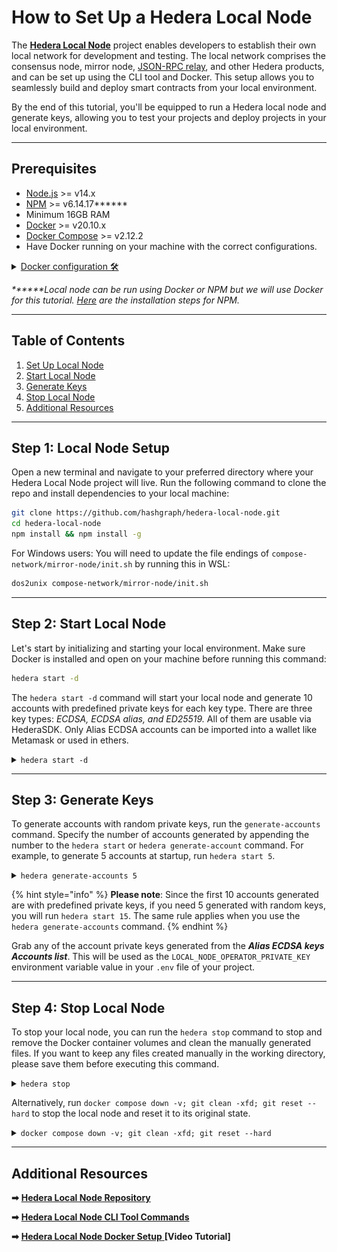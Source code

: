 # How to Set Up a Hedera Local Node

The [**Hedera Local Node**](https://github.com/hashgraph/hedera-local-node) project enables developers to establish their own local network for development and testing. The local network comprises the consensus node, mirror node, [JSON-RPC relay](https://github.com/hashgraph/hedera-json-rpc-relay#readme), and other Hedera products, and can be set up using the CLI tool and Docker. This setup allows you to seamlessly build and deploy smart contracts from your local environment.

By the end of this tutorial, you'll be equipped to run a Hedera local node and generate keys, allowing you to test your projects and deploy projects in your local environment.

***

## Prerequisites

* [Node.js](https://nodejs.org/en) >= v14.x
* [NPM](https://docs.npmjs.com/downloading-and-installing-node-js-and-npm) >= v6.14.17**\*\***
* Minimum 16GB RAM
* [Docker](https://www.docker.com/) >= v20.10.x
* [Docker Compose](https://docs.docker.com/compose/) >= v2.12.2
* Have Docker running on your machine with the correct configurations.

<details>

<summary><a href="https://github.com/hashgraph/hedera-local-node#requirements">Docker configuration 🛠️</a></summary>

Ensure the **`VirtioFS`** file sharing implementation is enabled in the docker settings.

![](../../.gitbook/assets/docker-compose-settings.png)

Ensure the following configurations are set at minimum in Docker **Settings** -> **Resources** and are available for use:

* **CPUs:** 6
* **Memory:** 8GB
* **Swap:** 1 GB
* **Disk Image Size:** 64 GB

![](<../../.gitbook/assets/docker settings.png>)

Ensure the **`Allow the default Docker sockets to be used (requires password)`** is enabled in Docker **Settings -> Advanced**.

![](../../.gitbook/assets/docker-socket-setting.png)

**Note:** The image may look different if you are on a different version

</details>

_**\*\***Local node can be run using Docker or NPM but we will use Docker for this tutorial._ [_Here_](https://github.com/hashgraph/hedera-local-node#official-npm-release) _are the installation steps for NPM._&#x20;

***

## Table of Contents

1. [Set Up Local Node](how-to-set-up-a-hedera-local-node.md#step-1-local-node-setup)
2. [Start Local Node](how-to-set-up-a-hedera-local-node.md#step-2-start-local-node)
3. [Generate Keys](how-to-set-up-a-hedera-local-node.md#step-3-generate-keys)
4. [Stop Local Node](how-to-set-up-a-hedera-local-node.md#step-4-stop-local-node)
5. [Additional Resources](how-to-set-up-a-hedera-local-node.md#additional-resources)

***

## Step 1: Local Node Setup

Open a new terminal and navigate to your preferred directory where your Hedera Local Node project will live. Run the following command to clone the repo and install dependencies to your local machine:

```bash
git clone https://github.com/hashgraph/hedera-local-node.git
cd hedera-local-node
npm install && npm install -g
```

For Windows users: You will need to update the file endings of `compose-network/mirror-node/init.sh` by running this in WSL:

```bash
dos2unix compose-network/mirror-node/init.sh
```

***

## Step 2: Start Local Node

Let's start by initializing and starting your local environment. Make sure Docker is installed and open on your machine before running this command:

```bash
hedera start -d
```

The `hedera start -d` command will start your local node and generate 10 accounts with predefined private keys for each key type. There are three key types: _ECDSA, ECDSA alias, and ED25519._ All of them are usable via HederaSDK. Only Alias ECDSA accounts can be imported into a wallet like Metamask or used in ethers.&#x20;

<details>

<summary><code>hedera start -d</code></summary>

```
Checking docker compose version...
Applying local config settings...
Successfully applied local config settings
Starting hedera local node in single-node mode...
Stopping the network...
Stopping the docker containers...
Cleaning the volumes and temp files...
Detecting the network...
Starting the network...
Preparing Node...
Importing fees...
Waiting for topic creation...
Generating accounts in synchronous mode...
|-----------------------------------------------------------------------------------------|
|-----------------------------| Accounts list ( ECDSA  keys) |----------------------------|
|-----------------------------------------------------------------------------------------|
|    id    |                            private key                            |  balance |
|-----------------------------------------------------------------------------------------|
| 0.0.1002 - 0xb65eb09db3e76bab4aa06988f445b40d6ef6fae8a8d401ac1693bab9ac927df1 - 10000 ℏ |
| 0.0.1003 - 0x1f5c6e6d1bb629c545d44b21b895b7c2b667f430d27f4998c2e2d36bf1568746 - 10000 ℏ |
| 0.0.1004 - 0xfe7086884f8863f0ccf66fbcd7dfc7485f9ff88d7705e6c55b4e2366161edb89 - 10000 ℏ |
| 0.0.1005 - 0x1c6a05ee1a00e0b7b46d1693fbad7d4d7f2da322d4b7e11e26b2f099d7293ecb - 10000 ℏ |
| 0.0.1006 - 0x1144fb7da2f1f4f2f9cde0d5742a8be8e6bae842f978de3ef65bd8591f2e5fe8 - 10000 ℏ |
| 0.0.1007 - 0x13182eadc0f7ff7624926b194f62fab8b09ff78ca54d5138d1af4131c070459e - 10000 ℏ |
| 0.0.1008 - 0x78fa1228d87f870c6515e6a43acb2fd0dd306f538a41c57c9f90d47a8fd076e1 - 10000 ℏ |
| 0.0.1009 - 0x6c7ac42aa92ea72d1e3eef0a095ecbe7dba1830b83080d068b6d28215140cd61 - 10000 ℏ |
| 0.0.1010 - 0xd91171ea81f8bfe4555b40f6e2997465a785853266ad0ef7f2e1f9843c0e502d - 10000 ℏ |
| 0.0.1011 - 0x4a48ae9ec00c80c811836dd0225f22a0b7fbc44a48dc7db45d8748e036db7353 - 10000 ℏ |
|-----------------------------------------------------------------------------------------|

|--------------------------------------------------------------------------------------------------------------------------------------|
|------------------------------------------------| Accounts list (Alias ECDSA keys) |--------------------------------------------------|
|--------------------------------------------------------------------------------------------------------------------------------------|
|    id    |               public address               |                             private key                            | balance |
|--------------------------------------------------------------------------------------------------------------------------------------|
| 0.0.1012 - 0x67D8d32E9Bf1a9968a5ff53B87d777Aa8EBBEe69 - 0x105d050185ccb907fba04dd92d8de9e32c18305e097ab41dadda21489a211524 - 10000 ℏ |
| 0.0.1013 - 0x05FbA803Be258049A27B820088bab1cAD2058871 - 0x2e1d968b041d84dd120a5860cee60cd83f9374ef527ca86996317ada3d0d03e7 - 10000 ℏ |
| 0.0.1014 - 0x927E41Ff8307835A1C081e0d7fD250625F2D4D0E - 0x45a5a7108a18dd5013cf2d5857a28144beadc9c70b3bdbd914e38df4e804b8d8 - 10000 ℏ |
| 0.0.1015 - 0xc37f417fA09933335240FCA72DD257BFBdE9C275 - 0x6e9d61a325be3f6675cf8b7676c70e4a004d2308e3e182370a41f5653d52c6bd - 10000 ℏ |
| 0.0.1016 - 0xD927017F5a6a7A92458b81468Dc71FCE6115B325 - 0x0b58b1bd44469ac9f813b5aeaf6213ddaea26720f0b2f133d08b6f234130a64f - 10000 ℏ |
| 0.0.1017 - 0x5C41A21F14cFe9808cBEc1d91b55Ba75ed327Eb6 - 0x95eac372e0f0df3b43740fa780e62458b2d2cc32d6a440877f1cc2a9ad0c35cc - 10000 ℏ |
| 0.0.1018 - 0xcdaD5844f865F379beA057fb435AEfeF38361B68 - 0x6c6e6727b40c8d4b616ab0d26af357af09337299f09c66704146e14236972106 - 10000 ℏ |
| 0.0.1019 - 0x6e5D3858f53FC66727188690946631bDE0466B1A - 0x5072e7aa1b03f531b4731a32a021f6a5d20d5ddc4e55acbb71ae202fc6f3a26d - 10000 ℏ |
| 0.0.1020 - 0x29cbb51A44fd332c14180b4D471FBBc6654b1657 - 0x60fe891f13824a2c1da20fb6a14e28fa353421191069ba6b6d09dd6c29b90eff - 10000 ℏ |
| 0.0.1021 - 0x17b2B8c63Fa35402088640e426c6709A254c7fFb - 0xeae4e00ece872dd14fb6dc7a04f390563c7d69d16326f2a703ec8e0934060cc7 - 10000 ℏ |
|--------------------------------------------------------------------------------------------------------------------------------------|

|-----------------------------------------------------------------------------------------|
|-----------------------------| Accounts list (ED25519 keys) |----------------------------|
|-----------------------------------------------------------------------------------------|
|    id    |                            private key                            |  balance |
|-----------------------------------------------------------------------------------------|
| 0.0.1022 - 0x1d0bdde18f1a570a0204297e1cba9b3f90a3c7774ac01bc7dd8d83db436085c0 - 10000 ℏ |
| 0.0.1023 - 0x1c174991c38b78ad063117625587275fa0ee74e7bc72513a6453f1bfd247248f - 10000 ℏ |
| 0.0.1024 - 0x10745c43037fd81cd4ef1524cb2270b7de45485c30f70468a4c3a87a4272271d - 10000 ℏ |
| 0.0.1025 - 0xd19f919d393efbfc6895d52b084d07f0cc95f3cb80345aba76677081c0aea39c - 10000 ℏ |
| 0.0.1026 - 0xb1ef6aa2a56f7ee88c3572d87e53f97b59ec6ff2079b232a9662b29b95c3db6f - 10000 ℏ |
| 0.0.1027 - 0xea54f3665ac84365b1db0eb5b04aab227237d0d0c6e0e80ee773b0ffc6f8b551 - 10000 ℏ |
| 0.0.1028 - 0x15f5ba26f0367b62ee06804bec3347144a0edcc748fa589e609f32462dae389c - 10000 ℏ |
| 0.0.1029 - 0x069ba185244a4ee23e9464fc620d8337527eca2df3df596052bb524fe51811ba - 10000 ℏ |
| 0.0.1030 - 0xd078136746079fb394a6d4442e2be55e9350c5734423835d14926099021d4ee0 - 10000 ℏ |
| 0.0.1031 - 0xd1bd93d037cdb0d53bdc5cf35db51989c1d6e7a08747eecd1ae16ea81fe76fd0 - 10000 ℏ |
|-----------------------------------------------------------------------------------------|

Local node has been successfully started in detached mode.
```

</details>

***

## Step 3: Generate Keys

To generate accounts with random private keys, run the `generate-accounts` command. Specify the number of accounts generated by appending the number to the `hedera start` or `hedera generate-account` command. For example, to generate 5 accounts at startup, run `hedera start 5`.&#x20;

<details>

<summary><code>hedera generate-accounts 5</code> </summary>

```
Generating accounts in synchronous mode...
|-----------------------------------------------------------------------------------------|
|-----------------------------| Accounts list ( ECDSA  keys) |----------------------------|
|-----------------------------------------------------------------------------------------|
|    id    |                            private key                            |  balance |
|-----------------------------------------------------------------------------------------|
| 0.0.1033 - 0xced34a00d3fff542e350a5e61cb41509812bf23ea581f83a0a862c94d8c69704 - 10000 ℏ |
| 0.0.1034 - 0xa4189ab682ba43925ce654ca09800bba86cf8b1b7f889006d5170d95f4fed365 - 10000 ℏ |
| 0.0.1035 - 0xf9106e9841677136c9cbe8c114dab80470ca62a15bfe9c777006bcb114288c22 - 10000 ℏ |
| 0.0.1036 - 0xe3517a9235971be1e1f95e791f3ffd7d753a652799fa11f1ace626036c4db275 - 10000 ℏ |
| 0.0.1037 - 0x636926cf2f6f9fd0a58043c600390eeef0bbed9d4b8a113ea68a8d67f922d04e - 10000 ℏ |
|-----------------------------------------------------------------------------------------|

|--------------------------------------------------------------------------------------------------------------------------------------|
|------------------------------------------------| Accounts list (Alias ECDSA keys) |--------------------------------------------------|
|--------------------------------------------------------------------------------------------------------------------------------------|
|    id    |               public address               |                             private key                            | balance |
|--------------------------------------------------------------------------------------------------------------------------------------|
| 0.0.1038 - 0xaBE90e20f394629e054Bc1E8F1338Fe8ea94F0b5 - 0x444913bd258f764e62db6c87abde7ca52ec22985db8c91b8c3b2b4f2c51775f0 - 10000 ℏ |
| 0.0.1039 - 0x26d941d8E1f6bF9B0F7e5156fA6ff02acEd0DF3E - 0xea25f427caf7029989669f93926b7902dde5361b176b4bc17b8ec0a967beaa0b - 10000 ℏ |
| 0.0.1040 - 0x64001c2d1f3a8d3574435B4F125944018E2E584D - 0xf2deb678a1e67e288d8a128334f41c890e7600b2a5471ecc9a3af4824e3021b7 - 10000 ℏ |
| 0.0.1041 - 0x6bE22CD9D16b64969683B74897E4EBB30c7c30E8 - 0xb9c2480cdbdddb2ecd6e032b87820c29e8791ad4f53b89f829269d856c835819 - 10000 ℏ |
| 0.0.1042 - 0x992d8aD211b28B23589c0b3Fe30de6C90662C4aB - 0x7e8bb0d85a8d80fa2eb2c9f6bd5c9b1a2c2f9f6992c7fffd201c8e81f0ec0000 - 10000 ℏ |
|--------------------------------------------------------------------------------------------------------------------------------------|

|-----------------------------------------------------------------------------------------|
|-----------------------------| Accounts list (ED25519 keys) |----------------------------|
|-----------------------------------------------------------------------------------------|
|    id    |                            private key                            |  balance |
|-----------------------------------------------------------------------------------------|
| 0.0.1043 - 0xd4917e152ca922b8bfbafffc3486512ae25ec0a75b05c44f517b11cd12fd949b - 10000 ℏ |
| 0.0.1044 - 0xbaeec69382fbb43e4d521b3d8717c9cba610a1fbcaededaaf4408c3138a683ae - 10000 ℏ |
| 0.0.1045 - 0x1f5c4b2efd3c36d29e9d2e16a825abd001f99bff2388bb8c6011cd5f956023c9 - 10000 ℏ |
| 0.0.1046 - 0x1976acdd5e71ce7e8db4cb0aa112fa1c16876155f0f20b9b7029916073f1d67f - 10000 ℏ |
| 0.0.1047 - 0x6e29f48b11ffc77e277f0500d607b35956da58f1ed30aad003fb1846bfffc483 - 10000 ℏ |
|-----------------------------------------------------------------------------------------|
```

</details>

{% hint style="info" %}
**Please note**: Since the first 10 accounts generated are with predefined private keys, if you need 5 generated with random keys, you will run `hedera start 15`. The same rule applies when you use the `hedera generate-accounts` command.
{% endhint %}

Grab any of the account private keys generated from the  _**Alias ECDSA keys Accounts list**_. This will be used as the `LOCAL_NODE_OPERATOR_PRIVATE_KEY` environment variable value in your `.env` file of your project.

***

## Step 4: Stop Local Node&#x20;

To stop your local node, you can run the `hedera stop` command to stop and remove the Docker container volumes and clean the manually generated files. If you want to keep any files created manually in the working directory, please save them before executing this command.

<details>

<summary><code>hedera stop</code></summary>

```
Stopping the network...
Stopping the docker containers...
Cleaning the volumes and temp files...
```

</details>

Alternatively, run `docker compose down -v; git clean -xfd; git reset --hard` to stop the local node and reset it to its original state.

<details>

<summary><code>docker compose down -v; git clean -xfd; git reset --hard</code></summary>

```bash
[+] Running 27/27
 ✔ Container mirror-node-web3           Removed            3.5s 
 ✔ Container json-rpc-relay-ws          Removed           10.8s 
 ✔ Container mirror-node-monitor        Removed            3.7s 
 ✔ Container relay-cache                Removed            0.9s 
 ✔ Container prometheus                 Removed            0.9s 
 ✔ Container record-sidecar-uploader    Removed            0.0s 
 ✔ Container grafana                    Removed            0.9s 
 ✔ Container hedera-explorer            Removed           10.4s 
 ✔ Container json-rpc-relay             Removed           10.7s 
 ✔ Container account-balances-uploader  Removed            0.1s 
 ✔ Container envoy-proxy                Removed            1.0s 
 ✔ Container mirror-node-grpc           Removed            2.7s 
 ✔ Container mirror-node-rest           Removed           10.4s 
 ✔ Container network-node               Removed           10.8s 
 ✔ Container mirror-node-importer       Removed           10.4s 
 ✔ Container record-streams-uploader    Removed            0.0s 
 ✔ Container haveged                    Removed            0.0s 
 ✔ Container mirror-node-db             Removed            0.3s 
 ✔ Container minio                      Removed            0.0s 
 ✔ Volume prometheus-data               Removed            0.0s 
 ✔ Volume minio-data                    Removed            0.0s 
 ✔ Volume mirror-node-postgres          Removed            0.1s 
 ✔ Volume grafana-data                  Removed            0.2s 
 ✔ Network network-node-bridge          Removed            0.1s 
 ✔ Network hedera-local-node_default    Removed            0.2s 
 ✔ Network cloud-storage                Removed            0.2s 
 ✔ Network mirror-node                  Removed            0.2s 
Removing .husky/_/
Removing network-logs/
Removing node_modules/
HEAD is now at ......
```

</details>

***

## Additional Resources

**➡** [**Hedera Local Node Repository**](https://github.com/hashgraph/hedera-local-node#readme)

**➡** [**Hedera Local Node CLI Tool Commands**](https://github.com/hashgraph/hedera-local-node#using-hedera-local)

**➡** [**Hedera Local Node Docker Setup** ](https://www.youtube.com/watch?v=KOhzu6ftmbY)**\[Video Tutorial]**
